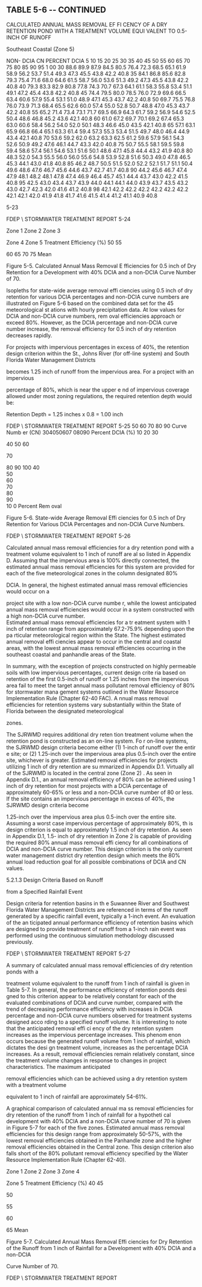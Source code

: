 ## TABLE  5-6 -- CONTINUED 
 
CALCULATED  ANNUAL  MASS  REMOVAL  EF FI
CENCY  OF  A  DRY  RETENTION  POND 
WITH  A  TREATMENT  VOLUME  EQUI
VALENT  TO  0.5-INCH  OF  RUNOFF 
 

 
Southeast Coastal (Zone 5)
 
 
NON-
DCIA 
CN 
PERCENT DCIA 
5 
10 
15 
20 
25 
30 
35 
40 
45 
50 
55 
60 
65 
70 
75 
80 
85 
90 
95 
1 00 
30 
88.6 
89.9 
87.9 
84.5 
80.5 
76.4 
72.3 
68.5 
65.1 
61.9 
58.9 
56.2 
53.7 
51.4 
49.3 
47.3 
45.5 
43.8 
42.2 
40.8 
35 
84.1 
86.8 
85.6 
82.8 
79.3 
75.4 
71.6 
68.0 
64.6 
61.5 
58.7 
56.0 
53.6 
51.3 
49.2 
47.3 
45.5 
43.8 
42.2 
40.8 
40 
79.3 
83.3 
82.9 
80.8 
77.8 
74.3 
70.7 
67.3 
64.1 
61.1 
58.3 
55.8 
53.4 
51.1 
49.1 
47.2 
45.4 
43.8 
42.2 
40.8 
45 
74.4 
79.5 
80.0 
78.5 
76.0 
72.9 
69.6 
66.5 
63.4 
60.6 
57.9 
55.4 
53.1 
51.0 
48.9 
47.1 
45.3 
43.7 
42.2 
40.8 
50 
69.7 
75.5 
76.8 
76.0 
73.9 
71.3 
68.4 
65.5 
62.6 
60.0 
57.4 
55.0 
52.8 
50.7 
48.8 
47.0 
45.3 
43.7 
42.2 
40.8 
55 
65.2 
71.4 
73.4 
73.1 
71.7 
69.5 
66.9 
64.3 
61.7 
59.2 
56.9 
54.6 
52.5 
50.4 
48.6 
46.8 
45.2 
43.6 
42.1 
40.8 
60 
61.0 
67.2 
69.7 
70.1 
69.2 
67.4 
65.3 
63.0 
60.6 
58.4 
56.2 
54.0 
52.0 
50.1 
48.3 
46.6 
45.0 
43.5 
42.1 
40.8 
65 
57.1 
63.1 
65.9 
66.8 
66.4 
65.1 
63.3 
61.4 
59.4 
57.3 
55.3 
53.4 
51.5 
49.7 
48.0 
46.4 
44.9 
43.4 
42.1 
40.8 
70 
53.6 
59.2 
62.0 
63.2 
63.3 
62.5 
61.2 
59.6 
57.9 
56.1 
54.3 
52.6 
50.9 
49.2 
47.6 
46.1 
44.7 
43.3 
42.0 
40.8 
75 
50.7 
55.5 
58.1 
59.5 
59.8 
59.4 
58.6 
57.4 
56.1 
54.6 
53.1 
51.6 
50.1 
48.6 
47.1 
45.8 
44.4 
43.2 
41.9 
40.8 
80 
48.3 
52.0 
54.3 
55.5 
56.0 
56.0 
55.6 
54.8 
53.9 
52.8 
51.6 
50.3 
49.0 
47.8 
46.5 
45.3 
44.1 
43.0 
41.8 
40.8 
85 
46.2 
48.7 
50.5 
51.5 
52.0 
52.2 
52.1 
51.7 
51.1 
50.4 
49.6 
48.6 
47.6 
46.7 
45.6 
44.6 
43.7 
42.7 
41.7 
40.8 
90 
44.2 
45.6 
46.7 
47.4 
47.9 
48.1 
48.2 
48.1 
47.8 
47.4 
46.9 
46.4 
45.7 
45.1 
44.4 
43.7 
43.0 
42.2 
41.5 
40.8 
95 
42.5 
43.0 
43.4 
43.7 
43.9 
44.0 
44.1 
44.1 
44.0 
43.9 
43.7 
43.5 
43.2 
43.0 
42.7 
42.3 
42.0 
41.6 
41.2 
40.8 
98 
42.1 
42.2 
42.2 
42.2 
42.2 
42.2 
42.2 
42.1 
42.1 
42.0 
41.9 
41.8 
41.7 
41.6 
41.5 
41.4 
41.2 
41.1 
40.9 
40.8 
 
5-23

FDEP \ STORMWATER  TREATMENT  REPORT 
5-24 
 

 
Zone 1
Zone 2
Zone 3

Zone 4
Zone 5
Treatment Efficiency (%)
50
55

60
65
70
75
Mean
 
 
 
Figure 5-5.   Calculated Annual Mass Removal E
fficiencies for 0.5 inch of Dry Retention for 
a Development with 40% DCIA and a non-DCIA Curve Number of 70. 
 

 

 

Isopleths for state-wide average removal effi
ciencies using 0.5 inch of dry retention for 
various DCIA percentages and non-DCIA curve 
numbers are illustrated on Figure 5-6 based on 
the combined data set for the 45 meteorological st
ations with hourly precipitation data.  At low 
values for DCIA and non-DCIA curve numbers, rem
oval efficiencies approach or exceed 80%. 
However, as the DCIA percentage and non-DCIA 
curve number increase, the removal efficiency 
for 0.5 inch of dry retention decreases rapidly. 

 

 For projects with impervious percentages in
 excess of 40%, the retention design criterion 
within the St., Johns River (for off-line system) and South Florida Water Management Districts 

becomes 1.25 inch of runoff from the impervious area.  For a project with an impervious 

percentage of 80%, which is near the upper e
nd of impervious coverage allowed under most 
zoning regulations, the required retention depth would be: 

 
 
 
Retention Depth  = 1.25 inches  x  0.8  =  1.00 inch 
 
 

FDEP \ STORMWATER  TREATMENT  REPORT 
5-25 
50
60
70
80
90
Curve Numb er (CN)
304050607 08090
Percent DCIA (%)
10
20
30

40
50
60

70

80
90
100
40  
50  
60  
70  
80  
90  
10 0 
Percent
Rem oval
 
 
 

Figure 5-6. State-wide Average Removal Effi
ciencies for 0.5 inch of Dry Retention 
for Various DCIA Percentages and non-DCIA Curve Numbers. 

FDEP \ STORMWATER  TREATMENT  REPORT 
5-26 
 
 
Calculated annual mass removal efficiencies
 for a dry retention pond with a treatment 
volume equivalent to 1 inch of runoff are al
so listed in Appendix D.  Assuming that the 
impervious area is 100% directly connected, the 
estimated annual mass removal efficiencies for 
this system are provided for each of the five meteorological zones in the column designated 80% 

DCIA.  In general, the highest estimated annual mass removal efficiencies would occur on a 

project site with a low non-DCIA curve numbe
r, while the lowest anticipated annual mass 
removal efficiencies would occur in a system 
constructed with a high non-DCIA curve number.  
Estimated annual mass removal efficiencies for a tr
eatment system with 1 inch of retention range 
from approximately 67.2-75.9% depending upon the pa
rticular meteorological region within the 
State.  The highest estimated annual removal effi
ciencies appear to occur in the central and 
coastal areas, with the lowest annual mass removal 
efficiencies occurring in the southeast coastal 
and panhandle areas of the State. 

 

 In summary, with the exception of projects 
constructed on highly permeable soils with 
low impervious percentages, current design crite
ria based on retention of the first 0.5-inch of 
runoff or 1.25 inches from the impervious area 
fail to meet the target annual mass pollutant 
removal efficiency of 80% for stormwater mana
gement systems outlined in the Water Resource 
Implementation Rule (Chapter 62-40 FAC).  A
nnual mass removal efficiencies for retention 
systems vary substantially within the State of Florida between the designated meteorological 

zones. 

 

 The SJRWMD requires additional dry reten
tion treatment volume when the retention 
pond is constructed as an on-line system.  Fo
r on-line systems, the SJRWMD design criteria 
become either (1) 1-inch of runoff over the entir
e site; or (2) 1.25-inch over the impervious area 
plus 0.5-inch over the entire site, whichever is 
greater.  Estimated removal efficiencies for 
projects utilizing 1 inch of dry retention are su
mmarized in Appendix D.1.  Virtually all of the 
SJRWMD is located in the central zone (Zone 2)
.  As seen in Appendix D.1., an annual removal 
efficiency of 80% can be achieved using 1 inch 
of dry retention for most projects with a DCIA 
percentage of approximately 60-65% or less and 
a non-DCIA curve number of 80 or less.  If the 
site contains an impervious percentage in excess of 40%, the SJRWMD design criteria become 

1.25-inch over the impervious area plus 0.5-inch
 over the entire site.  Assuming a worst case 
impervious percentage of approximately 80%, th
is design criterion is equal to approximately 1.5 
inch of dry retention.  As seen in Appendix D.1, 1.5-
inch of dry retention in Zone 2 is capable of 
providing the required 80% annual mass removal effi
ciency for all combinations of DCIA and 
non-DCIA curve number.  This design criterion is
 the only current water management district 
dry retention design which meets the 80% 
annual load reduction goal for all possible 
combinations of DCIA and CN values. 

 

 
5.2.1.3 Design Criteria Based on Runoff
 
from a Specified Rainfall Event
 
 
 Design criteria for retention basins in th
e Suwannee River and Southwest Florida Water 
Management Districts are referenced in terms of 
the runoff generated by a specific rainfall event, 
typically a 1-inch event.  An evaluation of the an
ticipated annual performance efficiency of retention 
basins which are designed to provide treatment of
 runoff from a 1-inch rain event was performed 
using the continuous simulation methodology discussed previously.   

FDEP \ STORMWATER  TREATMENT  REPORT 
5-27 
 
 

 A summary of calculated annual mass removal efficiencies of dry retention ponds with a 

treatment volume equivalent to the 
runoff from 1 inch of rainfall is given in Table 5-7.  In general, 
the performance efficiency of retention ponds desi
gned to this criterion appear to be relatively 
constant for each of the evaluated combinations 
of DCIA and curve number, compared with the 
trend of decreasing performance efficiency with 
increases in DCIA percentage and non-DCIA curve 
numbers observed for treatment systems designed acco
rding to a specified runoff volume.  It is 
interesting to note that the anticipated removal effi ci
ency of the dry retention system increases as the 
impervious percentage increases.  This phenom
enon occurs because the generated runoff volume 
from 1 inch of rainfall, which dictates the desi
gn treatment volume, increases as the percentage 
DCIA increases.  As a result, removal efficiencies
 remain relatively constant, since the treatment 
volume changes in response to changes in project characteristics.  The maximum anticipated 

removal efficiencies which can be achieved using a dry retention system with a treatment volume 

equivalent to 1 inch of rainfall are approximately 54-61%.   

 

 A graphical comparison of calculated annual ma
ss removal efficiencies for dry retention of 
the runoff from 1 inch of rainfall for a hypotheti
cal development with 40%
 DCIA and a non-DCIA 
curve number of 70 is given in Figure 5-7 for each
 of the five zones.  Estimated annual mass 
removal efficiencies for this design range from
 approximately 50-57%, with the lowest removal 
efficiencies obtained in the Panhandle zone and 
the higher removal efficiencies obtained in the 
Central zone.  This design criterion also falls short 
of the 80% pollutant removal efficiency specified 
by the Water Resource Implementation Rule (Chapter 62-40).  

 
Zone 1
Zone 2
Zone 3
Zone 4

Zone 5
Treatment Efficiency (%)
40
45

50

55

60

65
Mean
 
 
Figure 5-7. Calculated Annual Mass Removal Effi
ciencies for Dry Retention of the Runoff 
  from 1 inch of Rainfall for a Development with 40% DCIA and a non-DCIA 

  Curve Number of 70. 

FDEP \ STORMWATER  TREATMENT  REPORT
